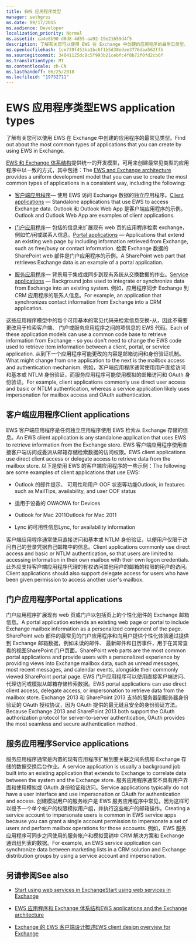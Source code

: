 ```yaml
---
title: EWS 应用程序类型
manager: sethgros
ms.date: 09/17/2015
ms.audience: Developer
localization_priority: Normal
ms.assetid: ca4e8b90-d0d8-4d55-aa92-19e21659d4f5
description: 了解有关您可以使用 EWS 在 Exchange 中创建的应用程序的最常见类型。
ms.openlocfilehash: 1ce739f453ba1bc6f1b5d38edae3776daa562ffb
ms.sourcegitcommit: 34041125dc8c5f993b21cebfc4f8b72f0fd2cb6f
ms.translationtype: MT
ms.contentlocale: zh-CN
ms.lasthandoff: 06/25/2018
ms.locfileid: "19752711"
---
```

# <a name="ews-application-types"></a><span data-ttu-id="9ca68-103">EWS 应用程序类型</span><span class="sxs-lookup"><span data-stu-id="9ca68-103">EWS application types</span></span>

<span data-ttu-id="9ca68-104">了解有关您可以使用 EWS 在 Exchange 中创建的应用程序的最常见类型。</span><span class="sxs-lookup"><span data-stu-id="9ca68-104">Find out about the most common types of applications that you can create by using EWS in Exchange.</span></span>
  
<span data-ttu-id="9ca68-105">[EWS 和 Exchange 体系结构](ews-applications-and-the-exchange-architecture.md)提供统一的开发模型，可用来创建最常见类型的应用程序中以一致的方式，其中包括：</span><span class="sxs-lookup"><span data-stu-id="9ca68-105">The [EWS and Exchange architecture](ews-applications-and-the-exchange-architecture.md) provides a uniform development model that you can use to create the most common types of applications in a consistent way, including the following:</span></span> 
  
- <span data-ttu-id="9ca68-106">[客户端应用程序](#bk_clientapps)— 使用 EWS 访问 Exchange 数据的独立应用程序。</span><span class="sxs-lookup"><span data-stu-id="9ca68-106">[Client applications](#bk_clientapps) — Standalone applications that use EWS to access Exchange data.</span></span> <span data-ttu-id="9ca68-107">Outlook 和 Outlook Web App 是客户端应用程序的示例。</span><span class="sxs-lookup"><span data-stu-id="9ca68-107">Outlook and Outlook Web App are examples of client applications.</span></span> 
    
- <span data-ttu-id="9ca68-108">[门户应用程序](#bk_portalapps)— 包括的信息来扩展现有 web 页的应用程序检索 exchange，例如忙/闲或联系人信息。</span><span class="sxs-lookup"><span data-stu-id="9ca68-108">[Portal applications](#bk_portalapps) — Applications that extend an existing web page by including information retrieved from Exchange, such as free/busy or contact information.</span></span> <span data-ttu-id="9ca68-109">检索 Exchange 数据的 SharePoint web 部件是门户应用程序的示例。</span><span class="sxs-lookup"><span data-stu-id="9ca68-109">A SharePoint web part that retrieves Exchange data is an example of a portal application.</span></span> 
    
- <span data-ttu-id="9ca68-110">[服务应用程序](#bk_serviceapps)— 背景用于集成或同步到现有系统从交换数据的作业。</span><span class="sxs-lookup"><span data-stu-id="9ca68-110">[Service applications](#bk_serviceapps) — Background jobs used to integrate or synchronize data from Exchange into an existing system.</span></span> <span data-ttu-id="9ca68-111">例如，应用程序同步 Exchange 到 CRM 应用程序的联系人信息。</span><span class="sxs-lookup"><span data-stu-id="9ca68-111">For example, an application that synchronizes contact information from Exchange into a CRM application.</span></span> 
    
<span data-ttu-id="9ca68-112">这些应用程序模型中的每个可用基本的常见代码来检索信息交换-从，因此不需要更改用于检索客户端、 门户或服务应用程序之间的项信息的 EWS 代码。</span><span class="sxs-lookup"><span data-stu-id="9ca68-112">Each of these application models can use a common code base to retrieve information from Exchange - so you don't need to change the EWS code used to retrieve item information between a client, portal, or service application.</span></span> <span data-ttu-id="9ca68-113">从到下一个应用程序可能更改的内容是邮箱访问和身份验证机制。</span><span class="sxs-lookup"><span data-stu-id="9ca68-113">What might change from one application to the next is the mailbox access and authentication mechanism.</span></span> <span data-ttu-id="9ca68-114">例如，客户端应用程序通常使用用户直接访问和基本或 NTLM 身份验证，而服务应用程序可能使用模拟的邮箱访问和 OAuth 身份验证。</span><span class="sxs-lookup"><span data-stu-id="9ca68-114">For example, client applications commonly use direct user access and basic or NTLM authentication, whereas a service application likely uses impersonation for mailbox access and OAuth authentication.</span></span>
  
## <a name="client-applications"></a><span data-ttu-id="9ca68-115">客户端应用程序</span><span class="sxs-lookup"><span data-stu-id="9ca68-115">Client applications</span></span>
<span data-ttu-id="9ca68-116"><a name="bk_clientapps"> </a></span><span class="sxs-lookup"><span data-stu-id="9ca68-116"></span></span>

<span data-ttu-id="9ca68-117">EWS 客户端应用程序是任何独立应用程序使用 EWS 检索从 Exchange 存储的信息。</span><span class="sxs-lookup"><span data-stu-id="9ca68-117">An EWS client application is any standalone application that uses EWS to retrieve information from the Exchange store.</span></span> <span data-ttu-id="9ca68-118">EWS 客户端应用程序使用直接客户端访问或委派从邮箱存储检索数据的访问权限。</span><span class="sxs-lookup"><span data-stu-id="9ca68-118">EWS client applications use direct client access or delegate access to retrieve data from the mailbox store.</span></span> <span data-ttu-id="9ca68-119">以下是使用 EWS 的客户端应用程序的一些示例：</span><span class="sxs-lookup"><span data-stu-id="9ca68-119">The following are some examples of client applications that use EWS:</span></span>
  
- <span data-ttu-id="9ca68-120">Outlook 的邮件提示、 可用性和用户 OOF 状态等功能</span><span class="sxs-lookup"><span data-stu-id="9ca68-120">Outlook, in features such as MailTips, availability, and user OOF status</span></span>
    
- <span data-ttu-id="9ca68-121">适用于设备的 OWA</span><span class="sxs-lookup"><span data-stu-id="9ca68-121">OWA for Devices</span></span>
    
- <span data-ttu-id="9ca68-122">Outlook for Mac 2011</span><span class="sxs-lookup"><span data-stu-id="9ca68-122">Outlook for Mac 2011</span></span>
    
- <span data-ttu-id="9ca68-123">Lync 的可用性信息</span><span class="sxs-lookup"><span data-stu-id="9ca68-123">Lync, for availability information</span></span>
    
<span data-ttu-id="9ca68-124">客户端应用程序通常使用直接访问和基本或 NTLM 身份验证，以便用户仅限于访问自己的登录凭据自己邮箱中的信息。</span><span class="sxs-lookup"><span data-stu-id="9ca68-124">Client applications commonly use direct access and basic or NTLM authentication, so that users are limited to accessing information in their own mailbox with their own logon credentials.</span></span> <span data-ttu-id="9ca68-125">此外应支持客户端应用程序代理的有权访问其他用户的邮箱的权限的用户的访问。</span><span class="sxs-lookup"><span data-stu-id="9ca68-125">Client applications should also support delegate access for users who have been given permission to access another user's mailbox.</span></span>
  
## <a name="portal-applications"></a><span data-ttu-id="9ca68-126">门户应用程序</span><span class="sxs-lookup"><span data-stu-id="9ca68-126">Portal applications</span></span>
<span data-ttu-id="9ca68-127"><a name="bk_portalapps"> </a></span><span class="sxs-lookup"><span data-stu-id="9ca68-127"></span></span>

<span data-ttu-id="9ca68-128">门户应用程序扩展现有 web 页或门户以包括页上的个性化组件的 Exchange 邮箱信息。</span><span class="sxs-lookup"><span data-stu-id="9ca68-128">A portal application extends an existing web page or portal to include Exchange mailbox information as a personalized component of the page.</span></span> <span data-ttu-id="9ca68-129">SharePoint web 部件的最常见的门户应用程序和向用户提供个性化体验通过提供到 Exchange 邮箱数据，例如未读的邮件、 最新邮件和日历事件，用于在其常查看的视图SharePoint 门户页面。</span><span class="sxs-lookup"><span data-stu-id="9ca68-129">SharePoint web parts are the most common portal applications and provide users with a personalized experience by providing views into Exchange mailbox data, such as unread messages, most recent messages, and calendar events, alongside their commonly viewed SharePoint portal page.</span></span> <span data-ttu-id="9ca68-130">EWS 门户应用程序可以使用直接客户端访问、 代理访问或模拟从邮箱存储检索数据。</span><span class="sxs-lookup"><span data-stu-id="9ca68-130">EWS portal applications can use direct client access, delegate access, or impersonation to retrieve data from the mailbox store.</span></span> <span data-ttu-id="9ca68-131">Exchange 2013 和 SharePoint 2013 支持的服务器到服务器身份验证的 OAuth 授权协议，因为 OAuth 提供的最无缝且安全的身份验证方法。</span><span class="sxs-lookup"><span data-stu-id="9ca68-131">Because Exchange 2013 and SharePoint 2013 both support the OAuth authorization protocol for server-to-server authentication, OAuth provides the most seamless and secure authentication method.</span></span>
  
## <a name="service-applications"></a><span data-ttu-id="9ca68-132">服务应用程序</span><span class="sxs-lookup"><span data-stu-id="9ca68-132">Service applications</span></span>
<span data-ttu-id="9ca68-133"><a name="bk_serviceapps"> </a></span><span class="sxs-lookup"><span data-stu-id="9ca68-133"></span></span>

<span data-ttu-id="9ca68-134">服务应用程序通常是内置的现有应用程序扩展到要关联之间系统和 Exchange 存储的数据交换后台作业。</span><span class="sxs-lookup"><span data-stu-id="9ca68-134">A service application is usually a background job built into an existing application that extends to Exchange to correlate data between the system and the Exchange store.</span></span> <span data-ttu-id="9ca68-135">服务应用程序通常不具有用户界面和使用模拟或 OAuth 身份验证和访问。</span><span class="sxs-lookup"><span data-stu-id="9ca68-135">Service applications typically do not have a user interface and use impersonation or OAuth for authentication and access.</span></span> <span data-ttu-id="9ca68-136">创建模拟用户的服务帐户是 EWS 服务应用程序中常见，因为这样可以授予一个单个帐户的权限模拟用户组，并执行这些帐户的邮箱操作。</span><span class="sxs-lookup"><span data-stu-id="9ca68-136">Creating a service account to impersonate users is common in EWS service apps because you can grant a single account permission to impersonate a set of users and perform mailbox operations for those accounts.</span></span> <span data-ttu-id="9ca68-137">例如，EWS 服务应用程序可同步之间使用的服务帐户和模拟营销中 CRM 解决方案和 Exchange 通讯组列表的数据。</span><span class="sxs-lookup"><span data-stu-id="9ca68-137">For example, an EWS service application can synchronize data between marketing lists in a CRM solution and Exchange distribution groups by using a service account and impersonation.</span></span>
  
## <a name="see-also"></a><span data-ttu-id="9ca68-138">另请参阅</span><span class="sxs-lookup"><span data-stu-id="9ca68-138">See also</span></span>


- [<span data-ttu-id="9ca68-139">Start using web services in Exchange</span><span class="sxs-lookup"><span data-stu-id="9ca68-139">Start using web services in Exchange</span></span>](start-using-web-services-in-exchange.md)
    
- [<span data-ttu-id="9ca68-140">EWS 应用程序和 Exchange 体系结构</span><span class="sxs-lookup"><span data-stu-id="9ca68-140">EWS applications and the Exchange architecture</span></span>](ews-applications-and-the-exchange-architecture.md)
    
- [<span data-ttu-id="9ca68-141">Exchange 的 EWS 客户端设计概述</span><span class="sxs-lookup"><span data-stu-id="9ca68-141">EWS client design overview for Exchange</span></span>](ews-client-design-overview-for-exchange.md)
    

